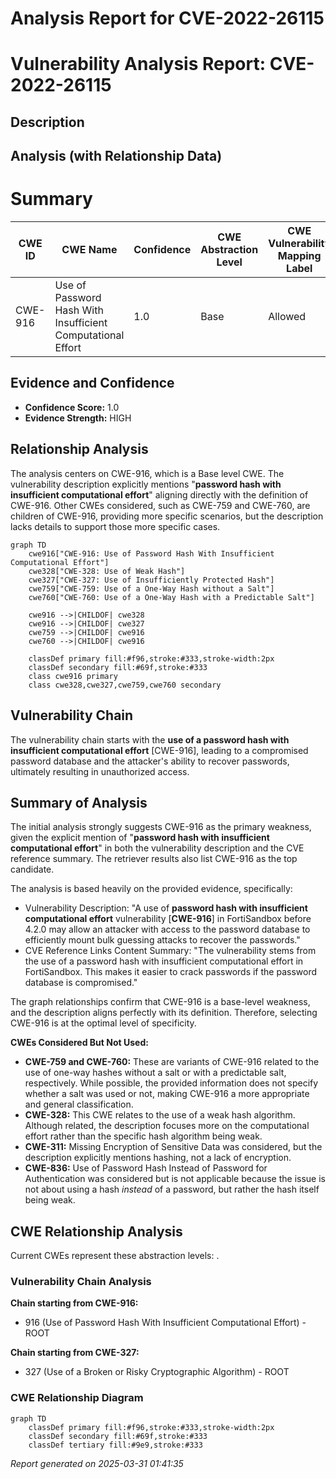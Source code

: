 # Analysis Report for CVE-2022-26115

# Vulnerability Analysis Report: CVE-2022-26115

## Description



## Analysis (with Relationship Data)

# Summary
| CWE ID | CWE Name | Confidence | CWE Abstraction Level | CWE Vulnerability Mapping Label | CWE-Vulnerability Mapping Notes |
|---|---|---|---|---|---|
| CWE-916 | Use of Password Hash With Insufficient Computational Effort | 1.0 | Base | Allowed | Primary CWE |

## Evidence and Confidence

*   **Confidence Score:** 1.0
*   **Evidence Strength:** HIGH

## Relationship Analysis
The analysis centers on CWE-916, which is a Base level CWE. The vulnerability description explicitly mentions "**password hash with insufficient computational effort**" aligning directly with the definition of CWE-916. Other CWEs considered, such as CWE-759 and CWE-760, are children of CWE-916, providing more specific scenarios, but the description lacks details to support those more specific cases.

```mermaid
graph TD
    cwe916["CWE-916: Use of Password Hash With Insufficient Computational Effort"]
    cwe328["CWE-328: Use of Weak Hash"]
    cwe327["CWE-327: Use of Insufficiently Protected Hash"]
    cwe759["CWE-759: Use of a One-Way Hash without a Salt"]
    cwe760["CWE-760: Use of a One-Way Hash with a Predictable Salt"]
    
    cwe916 -->|CHILDOF| cwe328
    cwe916 -->|CHILDOF| cwe327
    cwe759 -->|CHILDOF| cwe916
    cwe760 -->|CHILDOF| cwe916
    
    classDef primary fill:#f96,stroke:#333,stroke-width:2px
    classDef secondary fill:#69f,stroke:#333
    class cwe916 primary
    class cwe328,cwe327,cwe759,cwe760 secondary
```

## Vulnerability Chain
The vulnerability chain starts with the **use of a password hash with insufficient computational effort** [CWE-916], leading to a compromised password database and the attacker's ability to recover passwords, ultimately resulting in unauthorized access.

## Summary of Analysis
The initial analysis strongly suggests CWE-916 as the primary weakness, given the explicit mention of "**password hash with insufficient computational effort**" in both the vulnerability description and the CVE reference summary. The retriever results also list CWE-916 as the top candidate.

The analysis is based heavily on the provided evidence, specifically:

*   Vulnerability Description: "A use of **password hash with insufficient computational effort** vulnerability [**CWE-916**] in FortiSandbox before 4.2.0 may allow an attacker with access to the password database to efficiently mount bulk guessing attacks to recover the passwords."
*   CVE Reference Links Content Summary: "The vulnerability stems from the use of a password hash with insufficient computational effort in FortiSandbox. This makes it easier to crack passwords if the password database is compromised."

The graph relationships confirm that CWE-916 is a base-level weakness, and the description aligns perfectly with its definition. Therefore, selecting CWE-916 is at the optimal level of specificity.

**CWEs Considered But Not Used:**

*   **CWE-759 and CWE-760:** These are variants of CWE-916 related to the use of one-way hashes without a salt or with a predictable salt, respectively. While possible, the provided information does not specify whether a salt was used or not, making CWE-916 a more appropriate and general classification.
*   **CWE-328:** This CWE relates to the use of a weak hash algorithm. Although related, the description focuses more on the computational effort rather than the specific hash algorithm being weak.
*   **CWE-311:** Missing Encryption of Sensitive Data was considered, but the description explicitly mentions hashing, not a lack of encryption.
*   **CWE-836:** Use of Password Hash Instead of Password for Authentication was considered but is not applicable because the issue is not about using a hash *instead* of a password, but rather the hash itself being weak.


## CWE Relationship Analysis

Current CWEs represent these abstraction levels: .


### Vulnerability Chain Analysis

**Chain starting from CWE-916:**
- 916 (Use of Password Hash With Insufficient Computational Effort) - ROOT


**Chain starting from CWE-327:**
- 327 (Use of a Broken or Risky Cryptographic Algorithm) - ROOT



### CWE Relationship Diagram

```mermaid
graph TD
    classDef primary fill:#f96,stroke:#333,stroke-width:2px
    classDef secondary fill:#69f,stroke:#333
    classDef tertiary fill:#9e9,stroke:#333
```



*Report generated on 2025-03-31 01:41:35*
